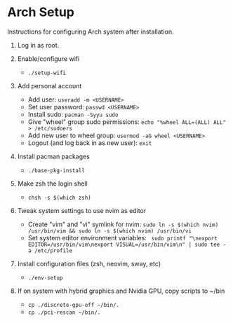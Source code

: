 # Arch Setup

Instructions for configuring Arch system after installation.

1.  Log in as root.

2.  Enable/configure wifi
    *   `./setup-wifi`

3.  Add personal account
    *   Add user:   `useradd -m <USERNAME>`
    *   Set user password:  `passwd <USERNAME>`
    *   Install sudo:   `pacman -Syyu sudo`
    *   Give "wheel" group sudo permissions:    `echo "%wheel ALL=(ALL) ALL" > /etc/sudoers`
    *   Add new user to wheel group:    `usermod -aG wheel <USERNAME>`
    *   Logout (and log back in as new user): `exit`

4.  Install pacman packages
    *   `./base-pkg-install`

4.  Make zsh the login shell
    *   `chsh -s $(which zsh)`

5.  Tweak system settings to use nvim as editor
    *   Create "vim" and "vi" symlink for nvim:  `sudo ln -s $(which nvim) /usr/bin/vim && sudo ln -s $(which nvim) /usr/bin/vi`
    *   Set system editor environment variables:    ` sudo printf "\nexport EDITOR=/usr/bin/vim\nexport VISUAL=/usr/bin/vim\n" | sudo tee -a /etc/profile`

6.  Install configuration files (zsh, neovim, sway, etc)
    *   `./env-setup`

7.  If on system with hybrid graphics and Nvidia GPU, copy scripts to ~/bin
    *   `cp ./discrete-gpu-off ~/bin/.`
    *   `cp ./pci-rescan ~/bin/.`

